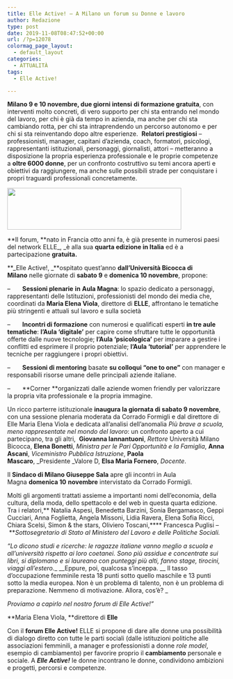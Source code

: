 ```yaml
---
title: Elle Active! – A Milano un forum su Donne e lavoro
author: Redazione
type: post
date: 2019-11-08T08:47:52+00:00
url: /?p=12078
colormag_page_layout:
  - default_layout
categories:
  - ATTUALITÀ
tags:
  - Elle Active!

---
```

**Milano 9 e 10 novembre, due giorni intensi** **di formazione gratuita**, con interventi molto concreti, di vero supporto per chi sta entrando nel mondo del lavoro, per chi è già da tempo in azienda, ma anche per chi sta cambiando rotta, per chi sta intraprendendo un percorso autonomo e per chi si sta reinventando dopo altre esperienze.  **Relatori prestigiosi** &#8211; professionisti, manager, capitani d’azienda, coach, formatori, psicologi, rappresentanti istituzionali, personaggi, giornalisti, attori &#8211; metteranno a disposizione la propria esperienza professionale e le proprie competenze a **oltre 6000 donne**, per un confronto costruttivo su temi ancora aperti e obiettivi da raggiungere, ma anche sulle possibili strade per conquistare i propri traguardi professionali concretamente.

<img decoding="async" loading="lazy" class="aligncenter wp-image-12080" src="https://progressonline.it/wp-content/uploads/2019/11/clip_image001-300x72.png" alt="" width="400" height="96" /> 

**Il forum, **nato in Francia otto anni fa, è già presente in numerosi paesi del network ELLE_, _è alla sua **quarta edizione in Italia** ed è a partecipazione **gratuita.**

**_Elle Active!, _**ospitato quest’anno **dall’Università Bicocca di Milano** nelle giornate di **sabato 9** e **domenica 10 novembre**, propone:

&#8211;       **Sessioni plenarie** **in** **Aula Magna**: lo spazio dedicato a personaggi, rappresentanti delle Istituzioni, professionisti del mondo dei media che, coordinati da **Maria Elena Viola**, direttore di **ELLE**, affrontano le tematiche più stringenti e attuali sul lavoro e sulla società

&#8211;       **Incontri di formazione** con numerosi e qualificati esperti **in tre aule tematiche**: **l’Aula ‘digitale’** per capire come sfruttare tutte le opportunità offerte dalle nuove tecnologie; **l&#8217;Aula ‘psicologica’** per imparare a gestire i conflitti ed esprimere il proprio potenziale; **l&#8217;Aula ‘tutorial’** per apprendere le tecniche per raggiungere i propri obiettivi.

&#8211;       **Sessioni di mentoring** basate **su colloqui “one to one”** con manager e responsabili risorse umane delle principali aziende italiane.

&#8211;       **Corner **organizzati dalle aziende women friendly per valorizzare la propria vita professionale e la propria immagine.

Un ricco parterre istituzionale **inaugura la giornata di sabato 9 novembre**, con una sessione plenaria moderata da Corrado Formigli e dal direttore di Elle Maria Elena Viola e dedicata all’analisi dell’anomalia _Più brave a scuola, meno rappresentate nel mondo del lavoro_: un confronto aperto a cui partecipano, tra gli altri,  **Giovanna Iannantuoni**, _Rettore_ Università Milano Bicocca, **Elena Bonetti**, _Ministra per le Pari Opportunità e la Famiglia_, **Anna Ascani**, _Viceministro Pubblica Istruzione_, **Paola Mascaro**, _Presidente _Valore D, **Elsa Maria Fornero**, _Docente_.

Il **Sindaco di Milano Giuseppe Sala** apre gli incontri in Aula Magna **domenica 10** **novembre** intervistato da Corrado Formigli.

Molti gli argomenti trattati assieme a importanti nomi dell’economia, della cultura, della moda, dello spettacolo e del web in questa quarta edizione. Tra i relatori,** Natalia Aspesi, Benedetta Barzini, Sonia Bergamasco, Geppi Cucciari, Anna Foglietta, Angela Missoni, Lidia Ravera, Elena Sofia Ricci, Chiara Scelsi, Simon & the stars, Oliviero Toscani,**** Francesca Puglisi &#8211; **_Sottosegretario di Stato al Ministero del Lavoro e delle Politiche Sociali._

_“Lo dicono studi e ricerche: le ragazze italiane vanno meglio a scuola e all’università rispetto ai loro coetanei. Sono più assidue e concentrate sui libri, si diplomano e si laureano con punteggi più alti, fanno stage, tirocini, viaggi all’estero.__ __Eppure, poi, qualcosa s’inceppa. __ Il tasso d’occupazione femminile resta 18 punti sotto quello maschile e 13 punti sotto la media europea. Non è un problema di talento, non è un problema di preparazione. Nemmeno di motivazione. Allora, cos’è? _

_Proviamo a capirlo nel nostro forum di Elle Active!”_

**Maria Elena Viola, **direttore di **Elle**

Con il **forum Elle Active!** ELLE si propone di dare alle donne una possibilità di dialogo diretto con tutte le parti sociali (dalle istituzioni politiche alle associazioni femminili, a manager e professionisti a donne _role model_, esempio di cambiamento) per favorire proprio il **cambiamento** personale e sociale. A **_Elle Active!_** le donne incontrano le donne, condividono ambizioni e progetti, percorsi e competenze.